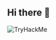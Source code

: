 ## Hi there 👋


<img src="https://tryhackme-badges.s3.amazonaws.com/MangTamvan.png" alt="TryHackMe">

